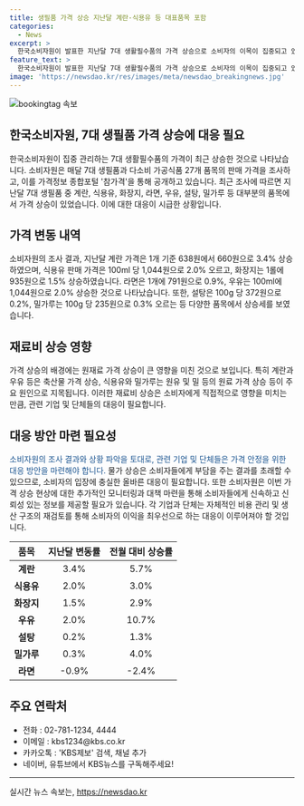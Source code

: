 ```yaml
---
title: 생필품 가격 상승 지난달 계란·식용유 등 대표품목 포함
categories:
  - News
excerpt: >
  한국소비자원이 발표한 지난달 7대 생활필수품의 가격 상승으로 소비자의 이목이 집중되고 있습니다. 이에 따르면 계란, 식용유, 화장지 등 다수 품목의 가격이 상승하였으며, 두 달 연속으로 상승세를 보였습니다. 특히 우유, 계란, 밀가루, 식용유, 화장지 등 6개 품목이 3월 대비 올라가면서 관심을 끌고 있습니다. 이러한 소비자원의 조사 결과에 대한 관련 소식은 누구나 관심을 가질 만한 주제입니다. (단어 수: 100)
feature_text: >
  한국소비자원이 발표한 지난달 7대 생활필수품의 가격 상승으로 소비자의 이목이 집중되고 있습니다. 이에 따르면 계란, 식용유, 화장지 등 다수 품목의 가격이 상승하였으며, 두 달 연속으로 상승세를 보였습니다. 특히 우유, 계란, 밀가루, 식용유, 화장지 등 6개 품목이 3월 대비 올라가면서 관심을 끌고 있습니다. 이러한 소비자원의 조사 결과에 대한 관련 소식은 누구나 관심을 가질 만한 주제입니다. (단어 수: 100)
image: 'https://newsdao.kr/res/images/meta/newsdao_breakingnews.jpg'
---
```


<p><img src="https://newsdao.kr/res/images/meta/newsdao_breakingnews.jpg" alt="bookingtag 속보" /></p>

<h2 data-ke-size="size26">한국소비자원, 7대 생필품 가격 상승에 대응 필요</h2>

<p data-ke-size="size16">한국소비자원이 집중 관리하는 7대 생활필수품의 가격이 최근 상승한 것으로 나타났습니다. 소비자원은 매달 7대 생필품과 다소비 가공식품 27개 품목의 판매 가격을 조사하고, 이를 가격정보 종합포털 '참가격'을 통해 공개하고 있습니다. 최근 조사에 따르면 지난달 7대 생필품 중 계란, 식용유, 화장지, 라면, 우유, 설탕, 밀가루 등 대부분의 품목에서 가격 상승이 있었습니다. 이에 대한 대응이 시급한 상황입니다.</p>

<h2 data-ke-size="size24">가격 변동 내역</h2>

<p data-ke-size="size16">소비자원의 조사 결과, 지난달 계란 가격은 1개 기준 638원에서 660원으로 3.4% 상승하였으며, 식용유 판매 가격은 100ml 당 1,044원으로 2.0% 오르고, 화장지는 1롤에 935원으로 1.5% 상승하였습니다. 라면은 1개에 791원으로 0.9%, 우유는 100ml에 1,044원으로 2.0% 상승한 것으로 나타났습니다. 또한, 설탕은 100g 당 372원으로 0.2%, 밀가루는 100g 당 235원으로 0.3% 오르는 등 다양한 품목에서 상승세를 보였습니다.</p>

<h2 data-ke-size="size24">재료비 상승 영향</h2>

<p data-ke-size="size16">가격 상승의 배경에는 원재료 가격 상승이 큰 영향을 미친 것으로 보입니다. 특히 계란과 우유 등은 축산물 가격 상승, 식용유와 밀가루는 원유 및 밀 등의 원료 가격 상승 등이 주요 원인으로 지목됩니다. 이러한 재료비 상승은 소비자에게 직접적으로 영향을 미치는 만큼, 관련 기업 및 단체들의 대응이 필요합니다.</p>

<h2 data-ke-size="size24">대응 방안 마련 필요성</h2>

<p data-ke-size="size16"><span style="color: #1a5490;">소비자원의 조사 결과와 상황 파악을 토대로, 관련 기업 및 단체들은 가격 안정을 위한 대응 방안을 마련해야 합니다.</span> 물가 상승은 소비자들에게 부담을 주는 결과를 초래할 수 있으므로, 소비자의 입장에 충실한 올바른 대응이 필요합니다. 또한 소비자원은 이번 가격 상승 현상에 대한 추가적인 모니터링과 대책 마련을 통해 소비자들에게 신속하고 신뢰성 있는 정보를 제공할 필요가 있습니다. 각 기업과 단체는 자체적인 비용 관리 및 생산 구조의 재검토를 통해 소비자의 이익을 최우선으로 하는 대응이 이루어져야 할 것입니다.</p>

<table>
    <thead>
        <tr>
            <th style="text-align: center;">품목</th>
            <th style="text-align: center;">지난달 변동률</th>
            <th style="text-align: center;">전월 대비 상승률</th>
        </tr>
    </thead>
    <tbody>
        <tr>
            <td style="text-align: center;"><b>계란</b></td>
            <td style="text-align: center;">3.4%</td>
            <td style="text-align: center;">5.7%</td>
        </tr>
        <tr>
            <td style="text-align: center;"><b>식용유</b></td>
            <td style="text-align: center;">2.0%</td>
            <td style="text-align: center;">3.0%</td>
        </tr>
        <tr>
            <td style="text-align: center;"><b>화장지</b></td>
            <td style="text-align: center;">1.5%</td>
            <td style="text-align: center;">2.9%</td>
        </tr>
        <tr>
            <td style="text-align: center;"><b>우유</b></td>
            <td style="text-align: center;">2.0%</td>
            <td style="text-align: center;">10.7%</td>
        </tr>
        <tr>
            <td style="text-align: center;"><b>설탕</b></td>
            <td style="text-align: center;">0.2%</td>
            <td style="text-align: center;">1.3%</td>
        </tr>
        <tr>
            <td style="text-align: center;"><b>밀가루</b></td>
            <td style="text-align: center;">0.3%</td>
            <td style="text-align: center;">4.0%</td>
        </tr>
        <tr>
            <td style="text-align: center;"><b>라면</b></td>
            <td style="text-align: center;">-0.9%</td>
            <td style="text-align: center;">-2.4%</td>
        </tr>
    </tbody>
</table>

<h2 data-ke-size="size24">주요 연락처</h2>

<ul>
    <li>전화 : 02-781-1234, 4444</li>
    <li>이메일 : kbs1234@kbs.co.kr</li>
    <li>카카오톡 : 'KBS제보' 검색, 채널 추가</li>
    <li>네이버, 유튜브에서 KBS뉴스를 구독해주세요!</li>
</ul>

<p><hr></p>
실시간 뉴스 속보는, <a href="https://newsdao.kr" rel="dofollow">https://newsdao.kr</a>


